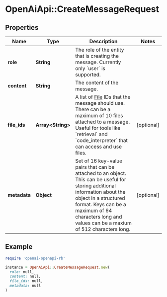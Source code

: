 # OpenAiApi::CreateMessageRequest

## Properties

| Name | Type | Description | Notes |
| ---- | ---- | ----------- | ----- |
| **role** | **String** | The role of the entity that is creating the message. Currently only &#x60;user&#x60; is supported. |  |
| **content** | **String** | The content of the message. |  |
| **file_ids** | **Array&lt;String&gt;** | A list of [File](/docs/api-reference/files) IDs that the message should use. There can be a maximum of 10 files attached to a message. Useful for tools like &#x60;retrieval&#x60; and &#x60;code_interpreter&#x60; that can access and use files. | [optional] |
| **metadata** | **Object** | Set of 16 key-value pairs that can be attached to an object. This can be useful for storing additional information about the object in a structured format. Keys can be a maximum of 64 characters long and values can be a maxium of 512 characters long.  | [optional] |

## Example

```ruby
require 'openai-openapi-rb'

instance = OpenAiApi::CreateMessageRequest.new(
  role: null,
  content: null,
  file_ids: null,
  metadata: null
)
```

